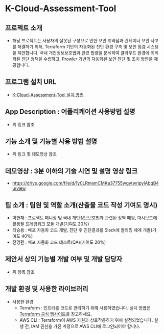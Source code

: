 # K-Cloud-Assessment-Tool

  ## 프로젝트 소개
  - 해당 프로젝트는 사용자의 잘못된 구성으로 인한 보안 취약점과 컨테이너 보안 사고를 해결하기 위해, Terraform 기반의 자동화된 진단 환경 구축 및 보안 점검 시스템을 제안합니다. 국내 개인정보보호법과 관련 법령을 분석하여 클라우드 환경에 최적화된 진단 정책을 수립하고, Prowler 기반의 자동화된 보안 진단 및 조치 방안을 제공합니다.

  ## 프로그램 설치 URL
  - [K-Cloud-Assessment-Tool 설치 방법](/E-Prowler-Distribution/README.md)

  ## App Description : 어플리케이션 사용방법 설명
  - 위 링크 참조
    
  ## 기능 소개 및 기능별 사용 방법 설명
  - 위 링크 및 데모영상 참조

  ## 데모영상 : 3분 이하의 기술 시연 및 설명 영상 링크
  - https://drive.google.com/file/d/1y0LRmemCMKa37755wgytwrjpyIAbqB4u/view

  ## 팀 소개 : 팀원 및 역할 소개(산출물 코드 작성 기여도 명시)
  - 박현재 : 프로젝트 매니징 및 국내 개인정보보호법과 관련된 정책 매핑, 대시보드에 활용될 프레임워크 모듈 개발(기여도 20%)
  - 최승용 : 배포 자동화 코드 개발, 진단 후 진단결과를 Slack에 알리밍 체계 개발(기여도 40%)
  - 전명환 : 배포 자동화 코드 테스트(QA)(기여도 20%)

  ## 제안서 상의 기능별 개발 여부 및 개발 담당자
  - 위 항목 참조

  ## 개발 환경 및 사용한 라이브러리
  - 사용한 환경
    - Terraform : 인프라를 코드로 관리하기 위해 사용하였습니다. 설치 방법은 [Terraform 공식 웹사이트](https://www.terraform.io/)를 참고하세요.
    - AWS CLI : Terraform이 AWS 자원과 상호작용하기 위해 설정되었습니다. 실행 전, IAM 권한을 가진 계정으로 AWS CLI에 로그인되어야 합니다.
